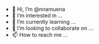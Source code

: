 - 👋 Hi, I’m @nnamuena
- 👀 I’m interested in ...
- 🌱 I’m currently learning ...
- 💞️ I’m looking to collaborate on ...
- 📫 How to reach me ...

<!---
nnamuena/nnamuena is a ✨ special ✨ repository because its `README.md` (this file) appears on your GitHub profile.
You can click the Preview link to take a look at your changes.
--->
